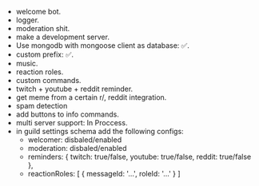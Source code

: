 - welcome bot.
- logger.
- moderation shit.
- make a development server.
- Use mongodb with mongoose client as database: ✅.
- custom prefix: ✅.
- music.
- reaction roles.
- custom commands.
- twitch + youtube + reddit reminder.
- get meme from a certain r/, reddit integration.
- spam detection
- add buttons to info commands.
- multi server support: In Proccess.
- in guild settings schema add the following configs:
  - welcomer: disbaled/enabled
  - moderation: disbaled/enabled
  - reminders: {
    twitch: true/false,
    youtube: true/false,
    reddit: true/false
    },
  - reactionRoles: [
      {
        messageId: '...',
        roleId: '...'
      }
    ]
